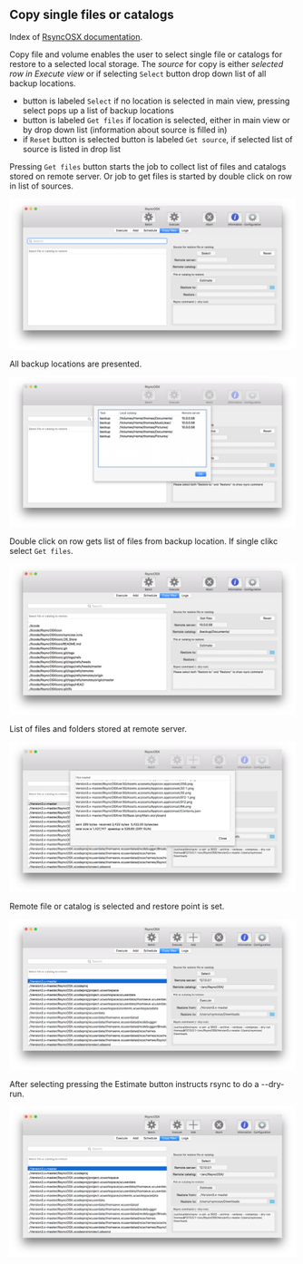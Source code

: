 ## Copy single files or catalogs

Index of [RsyncOSX documentation](https://rsyncosx.github.io/Documentation/).

Copy file and volume enables the user to select single file or catalogs for restore to a selected local storage. The _source_ for copy is either _selected row in Execute view_ or if selecting `Select` button drop down list of all backup locations. 

* button is labeled `Select` if no location is selected in main view, pressing select pops up a list of backup locations
* button is labeled `Get files` if location is selected, either in main view or by drop down list (information about source is filled in)
* if `Reset` button is selected button is labeled `Get source`, if selected list of source is listed in drop list

Pressing `Get files` button starts the job to collect list of files and catalogs stored on remote server. Or job to get files is started by double click on row in list of sources.

![Schedule](screenshots/master/restore/source.png)

All backup locations are presented.

![Schedule](screenshots/master/restore/source1.png)

Double click on row gets list of files from backup location. If single clikc select `Get files`.

![Schedule](screenshots/master/restore/source2.png)

List of files and folders stored at remote server.

![Schedule](screenshots/master/restore/copy1.png)

Remote file or catalog is selected and restore point is set.

![Schedule](screenshots/master/restore/copy2.png)

After selecting pressing the Estimate button instructs rsync to do a --dry-run.

![Schedule](screenshots/master/restore/copy3.png)

